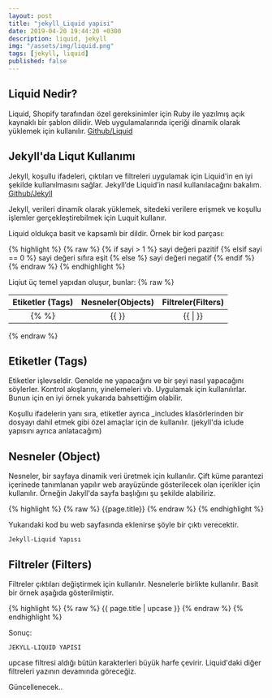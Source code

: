 ```yaml
---
layout: post
title: "jekyll_Liquid yapisi"
date: 2019-04-20 19:44:20 +0300
description: liquid, jekyll
img: "/assets/img/liquid.png"
tags: [jekyll, liquid]
published: false
---
```


## Liquid Nedir?

Liquid, Shopify tarafından özel gereksinimler için Ruby ile yazılmış açık kaynaklı bir şablon dilidir. Web uygulamalarında içeriği dinamik olarak yüklemek için kullanılır.
[Github/Liquid](https://github.com/Shopify/liquid)

## Jekyll'da Liqut Kullanımı

 Jekyll, koşullu ifadeleri, çıktıları ve filtreleri uygulamak için Liquid'in en iyi şekilde kullanılmasını sağlar. Jekyll’de Liquid’in nasıl kullanılacağını bakalım.
[Github/Jekyll](https://github.com/jekyll/jekyll)

 Jekyll, verileri dinamik olarak yüklemek, sitedeki verilere erişmek ve koşullu işlemler gerçekleştirebilmek için Luquit kullanır.

Liquid oldukça  basit ve kapsamlı bir dildir. Örnek bir kod parçası:


{% highlight %}
{% raw %}
{% if sayi > 1 %}
    sayi değeri pazitif
{% elsif  sayi == 0 %}
    sayi değeri sıfıra eşit
{% else %}
    sayi değeri negatif
{% endif %}
{% endraw %}
{% endhighlight %}

Liqiut  üç temel yapıdan oluşur, bunlar:
{% raw %}

| Etiketler (Tags)  | Nesneler(Objects) | Filtreler(Filters) |
|:----------------:|:-----------------:|:------------------:|
|       {% %}      |      {{ }}         |      {{  \| }}     |

{% endraw %}

## Etiketler (Tags)

Etiketler işlevseldir. Genelde ne yapacağını ve bir şeyi nasıl yapacağını söylerler. Kontrol akışlarını, yinelemeleri vb. Uygulamak için kullanılırlar. Bunun için en iyi örnek yukarıda bahsettiğim olabilir.

Koşullu ifadelerin yanı sıra, etiketler ayrıca _includes klasörlerinden bir dosyayı dahil etmek gibi özel amaçlar için de kullanılır. (jekyll'da iclude yapısını ayrıca anlatacağım)

## Nesneler (Object)

Nesneler, bir sayfaya dinamik veri üretmek için kullanılır. Çift küme parantezi içerinede tanımlanan yapılır web arayüzünde gösterilecek olan içerikler için kullanılır. Örneğin Jakyll'da sayfa başlığını şu şekilde alabiliriz.

{% highlight %}
{% raw %}
{{page.title}}
{% endraw %}
{% endhighlight %}

Yukarıdaki kod bu web sayfasında eklenirse şöyle bir çıktı verecektir.

```
Jekyll-Liquid Yapısı
```

## Filtreler (Filters)

Filtreler çıktıları değiştirmek için kullanılır. Nesnelerle birlikte kullanılır. Basit bir örnek aşağıda gösterilmiştir.

{% highlight %}
{% raw %}
{{ page.title | upcase }}
{% endraw %}
{% endhighlight %}

Sonuç:

```
JEKYLL-LIQUID YAPISI
```

upcase filtresi aldığı bütün karakterleri büyük harfe çevirir.
Liquid'daki diğer filtreleri  yazının devamında göreceğiz.

Güncellenecek..

